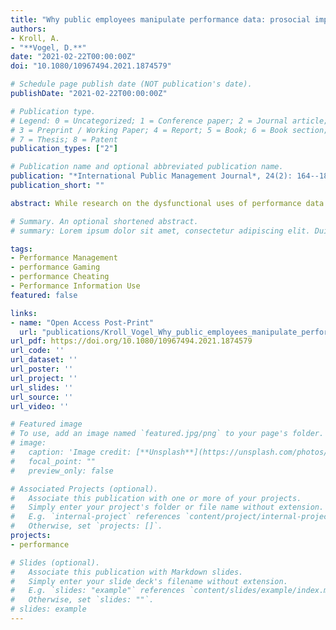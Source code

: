 ```yaml
---
title: "Why public employees manipulate performance data: prosocial impact, job stress, and red tape"
authors:
- Kroll, A.
- "**Vogel, D.**"
date: "2021-02-22T00:00:00Z"
doi: "10.1080/10967494.2021.1874579"

# Schedule page publish date (NOT publication's date).
publishDate: "2021-02-22T00:00:00Z"

# Publication type.
# Legend: 0 = Uncategorized; 1 = Conference paper; 2 = Journal article;
# 3 = Preprint / Working Paper; 4 = Report; 5 = Book; 6 = Book section;
# 7 = Thesis; 8 = Patent
publication_types: ["2"]

# Publication name and optional abbreviated publication name.
publication: "*International Public Management Journal*, 24(2): 164--182"
publication_short: ""

abstract: While research on the dysfunctional uses of performance data is growing, we are still in search of theories that go beyond system-specific explanations and address data manipulation behavior at the level of the employee. In this article, we conceptualize different gaming responses to performance systems and test a model of performance cheating that emphasizes the critical role of employees' prosocial impact, their job stress, and organizations' red tape. We screen through a sample of almost 10,000 potential subjects and identify 964 public employees who work with performance data. Conducting a list experiment, a technique known to yield unbiased ratings of sensitive behaviors, we find that all three factors tend to reinforce performance cheating among public employees. The article contributes to the extension of causal chains in performance gaming theory via the inclusion of factors that have proven to be influential in behavioral research.

# Summary. An optional shortened abstract.
# summary: Lorem ipsum dolor sit amet, consectetur adipiscing elit. Duis posuere tellus ac convallis placerat. Proin tincidunt magna sed ex sollicitudin condimentum.

tags:
- Performance Management
- performance Gaming
- performance Cheating
- Performance Information Use
featured: false

links:
- name: "Open Access Post-Print"
  url: "publications/Kroll_Vogel_Why_public_employees_manipulate_performance_data_Post-Print.pdf"
url_pdf: https://doi.org/10.1080/10967494.2021.1874579
url_code: ''
url_dataset: ''
url_poster: ''
url_project: ''
url_slides: ''
url_source: ''
url_video: ''

# Featured image
# To use, add an image named `featured.jpg/png` to your page's folder. 
# image:
#   caption: 'Image credit: [**Unsplash**](https://unsplash.com/photos/jdD8gXaTZsc)'
#   focal_point: ""
#   preview_only: false

# Associated Projects (optional).
#   Associate this publication with one or more of your projects.
#   Simply enter your project's folder or file name without extension.
#   E.g. `internal-project` references `content/project/internal-project/index.md`.
#   Otherwise, set `projects: []`.
projects:
- performance

# Slides (optional).
#   Associate this publication with Markdown slides.
#   Simply enter your slide deck's filename without extension.
#   E.g. `slides: "example"` references `content/slides/example/index.md`.
#   Otherwise, set `slides: ""`.
# slides: example
---
```


